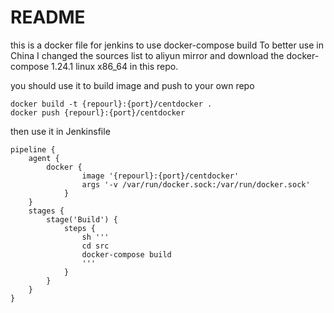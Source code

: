 # README

this is a docker file for jenkins to use docker-compose build
To better use in China I changed the sources list to aliyun mirror
and download the docker-compose 1.24.1 linux x86_64 in this repo.

you should use it to build image and push to your own repo

```
docker build -t {repourl}:{port}/centdocker .
docker push {repourl}:{port}/centdocker
```

then use it in  Jenkinsfile
```
pipeline {
    agent {
		docker {
				image '{repourl}:{port}/centdocker'
				args '-v /var/run/docker.sock:/var/run/docker.sock'
			}
	}
    stages {
        stage('Build') {
            steps {
				sh '''
				cd src
				docker-compose build
				'''
            }
        }
    }
}
```